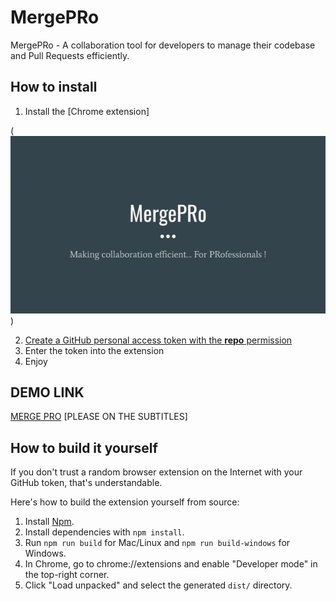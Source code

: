 # MergePRo
MergePRo - A collaboration tool for developers to manage their codebase and Pull Requests efficiently.

## How to install

1. Install the [Chrome extension]

( <img src="./updates/installation.gif" />)

2. [Create a GitHub personal access token with the **repo** permission](https://github.com/settings/tokens)
3. Enter the token into the extension
4. Enjoy

## DEMO LINK
<a href="https://www.youtube.com/watch?v=fSRa-JaeOvE&feature=youtu.be&ab_channel=AbhinavSingh"> MERGE PRO</a>
[PLEASE ON THE SUBTITLES]

## How to build it yourself

If you don't trust a random browser extension on the Internet with your GitHub token, that's understandable.

Here's how to build the extension yourself from source:

1. Install [Npm](https://www.npmjs.com/).
2. Install dependencies with `npm install`.
3. Run `npm run build` for Mac/Linux and `npm run build-windows` for Windows.
4. In Chrome, go to chrome://extensions and enable "Developer mode" in the top-right corner.
5. Click "Load unpacked" and select the generated `dist/` directory.
